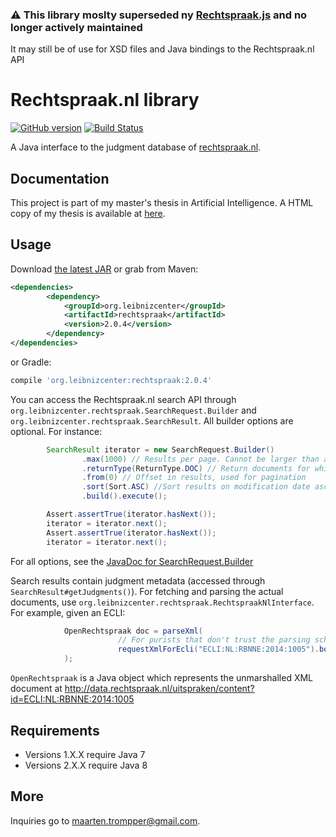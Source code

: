 ### ⚠ This library moslty superseded ny [Rechtspraak.js](https://github.com/digitalheir/rechtspraak-js) and no longer actively maintained
It may still be of use for XSD files and Java bindings to the Rechtspraak.nl API

# Rechtspraak.nl library
[![GitHub version](https://badge.fury.io/gh/digitalheir%2Fjava-rechtspraak-library.svg)](http://badge.fury.io/gh/digitalheir%2Fjava-rechtspraak-library)
[![Build Status](https://travis-ci.org/digitalheir/java-rechtspraak-library.svg?branch=master)](https://travis-ci.org/digitalheir/java-rechtspraak-library)

A Java interface to the judgment database of [rechtspraak.nl](http://www.rechtspraak.nl/).

## Documentation
This project is part of my master's thesis in Artificial Intelligence. A HTML copy of my thesis is available 
at [here](https://digitalheir.github.io/java-rechtspraak-library/).

## Usage
Download [the latest JAR](https://github.com/digitalheir/java-rechtspraak-library/releases/latest) or grab from Maven:

```xml
<dependencies>
        <dependency>
            <groupId>org.leibnizcenter</groupId>
            <artifactId>rechtspraak</artifactId>
            <version>2.0.4</version>
        </dependency>
</dependencies>
```

or Gradle:
```groovy
compile 'org.leibnizcenter:rechtspraak:2.0.4'
```

You can access the Rechtspraak.nl search API through `org.leibnizcenter.rechtspraak.SearchRequest.Builder` and `org.leibnizcenter.rechtspraak.SearchResult`. All builder options are optional. For instance:

```java
        SearchResult iterator = new SearchRequest.Builder()
                .max(1000) // Results per page. Cannot be larger than and defaults to 1000
                .returnType(ReturnType.DOC) // Return documents for which Rechtspraak.nl lists at least metadata (META) or metadata and a transcription of the case (DOC)
                .from(0) // Offset in results, used for pagination
                .sort(Sort.ASC) //Sort results on modification date ascending or descending. Default is ascending (oldest first).
                .build().execute();

        Assert.assertTrue(iterator.hasNext());
        iterator = iterator.next();
        Assert.assertTrue(iterator.hasNext());
        iterator = iterator.next();
```

For all options, see the [JavaDoc for SearchRequest.Builder](http://phil.uu.nl/~trompper/rechtspraak-2.0.0-javadoc/org/leibnizcenter/rechtspraak/SearchRequest.Builder.html)

Search results contain judgment metadata (accessed through `SearchResult#getJudgments()`). For fetching and parsing the actual documents, use `org.leibnizcenter.rechtspraak.RechtspraakNlInterface`. For example, given an ECLI:

```java
            OpenRechtspraak doc = parseXml(
                        // For purists that don't trust the parsing scheme (there is no official doctype), you can work with the raw XML stream as well
                        requestXmlForEcli("ECLI:NL:RBNNE:2014:1005").body().byteStream() 
            );
```

`OpenRechtspraak` is a Java object which represents the unmarshalled XML document at http://data.rechtspraak.nl/uitspraken/content?id=ECLI:NL:RBNNE:2014:1005 

## Requirements
* Versions 1.X.X require Java 7
* Versions 2.X.X require Java 8

## More
Inquiries go to maarten.trompper@gmail.com.
